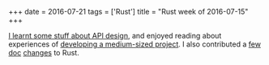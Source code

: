 +++
date = 2016-07-21
tags = ['Rust']
title = "Rust week of 2016-07-15"
+++

[I learnt some stuff about API design], and enjoyed reading about
experiences of [developing a medium-sized project]. I also contributed a
[few][] [doc][] [changes] to Rust.

  [I learnt some stuff about API design]: https://internals.rust-lang.org/t/3711
  [developing a medium-sized project]: http://www.integer32.com/playground/devops/2016/07/18/alternate-playground-implementation.html
  [few]: https://github.com/rust-lang/rust/pull/34848
  [doc]: https://github.com/rust-lang/rust/pull/34849
  [changes]: https://github.com/rust-lang/rust/pull/34850
